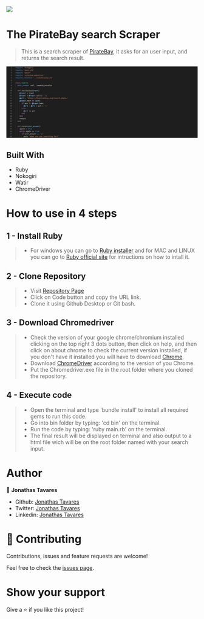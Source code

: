 ![](https://img.shields.io/badge/Microverse-blueviolet)

# The PirateBay search Scraper

> This is a search scraper of [PirateBay](https://thepiratebay.org/index.html), it asks for an user input, and returns the search result.

![screenshot](/screenshot.jpg)

## Built With

- Ruby
- Nokogiri
- Watir
- ChromeDriver

# How to use in 4 steps

## 1 - Install Ruby

>- For windows you can go to [Ruby installer](https://rubyinstaller.org/) and for MAC and LINUX you can go to [Ruby official site](https://www.ruby-lang.org/en/downloads/) for intructions on how to intall it.

## 2 - Clone Repository

>- Visit [Repository Page](https://github.com/jonathastavares/Ruby-Scraper)
>- Click on Code button and copy the URL link.
>- Clone it using Github Desktop or Git bash.

## 3 - Download Chromedriver

>- Check the version of your google chrome/chromium installed clicking on the top right 3 dots button, then click on help, and then click on about chrome to check the current version installed, if you don't have it installed you will have to download [Chrome](https://www.google.com/intl/pt-BR/chrome/).
>- Download [ChromeDriver](https://chromedriver.storage.googleapis.com/index.html) according to the version of you Chrome.
>- Put the Chromedriver.exe file in the root folder where you cloned the repository.

## 4 - Execute code

>- Open the terminal and type 'bundle install' to install all required gems to run this code.
>- Go into bin folder by typing: 'cd bin' on the terminal.
>- Run the code by typing: 'ruby main.rb' on the terminal.
>- The final result will be displayed on terminal and also output to a html file wich will be on the root folder named with your search input.

# Author

👤 **Jonathas Tavares**

- Github: [Jonathas Tavares](https://github.com/jonathastavares)
- Twitter: [Jonathas Tavares](https://twitter.com/jhstavares)
- Linkedin: [Jonathas Tavares](https://www.linkedin.com/in/jonathas-tavares-24b8bba3/)

# 🤝 Contributing

Contributions, issues and feature requests are welcome!

Feel free to check the [issues page](https://github.com/jonathastavares/Ruby-Scraper/issues).

# Show your support

Give a ⭐️ if you like this project!
